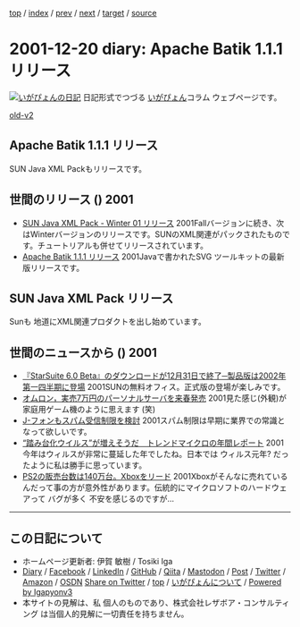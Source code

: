 [top](../index.html) 
 / [index](index.html) 
 / [prev](ig011218.html) 
 / [next](ig011221.html) 
 / [target](https://www.igapyon.jp/igapyon/diary/2001/ig011220.html) 
 / [source](https://github.com/igapyon/diary/blob/master/2001/ig011220.src.md) 

2001-12-20 diary: Apache Batik 1.1.1 リリース
=====================================================================================================
[![いがぴょんの日記](https://www.igapyon.jp/igapyon/diary/images/iga202308_128.jpg "いがぴょん")](https://www.igapyon.jp/igapyon/diary/memo/memoigapyon.html) 日記形式でつづる [いがぴょん](https://www.igapyon.jp/igapyon/diary/memo/memoigapyon.html)コラム ウェブページです。

[old-v2](ig011220-orig.html)

## Apache Batik 1.1.1 リリース

SUN Java XML Packもリリースです。


## 世間のリリース () 2001

* [SUN Java XML Pack - Winter 01 リリース](http://java.sun.com/xml/downloads/javaxmlpack.html)  2001Fallバージョンに続き、次はWinterバージョンのリリースです。SUNのXML関連がパックされたものです。チュートリアルも併せてリリースされています。
* [Apache Batik 1.1.1 リリース](http://xml.apache.org/batik/)  2001Javaで書かれたSVG ツールキットの最新版リリースです。

## SUN Java XML Pack リリース

Sunも 地道にXML関連プロダクトを出し始めています。

## 世間のニュースから () 2001

* [『StarSuite 6.0 Beta』のダウンロードが12月31日で終了─製品版は2002年第一四半期に登場](http://linux.ascii24.com/linux/news/today/2001/12/14/632076-000.html)  2001SUNの無料オフィス。正式版の登場が楽しみです。
* [オムロン，実売7万円のパーソナルサーバを来春発売](http://www.zdnet.co.jp/news/bursts/0112/19/03.html)  2001見た感じ(外観)が 家庭用ゲーム機のように思えます (笑)
* [J-フォンもスパム受信制限を検討](http://www.zdnet.co.jp/news/bursts/0112/19/02.html)  2001スパム制限は早期に業界での常識となって欲しいです。
* [“踏み台化ウイルス”が増えそうだ　トレンドマイクロの年間レポート](http://www.zdnet.co.jp/news/bursts/0112/19/06.html)  2001今年はウィルスが非常に蔓延した年でしたね。日本では ウィルス元年? だったように私は勝手に思っています。
* [PS2の販売台数は140万台。Xboxをリード](http://www.zdnet.co.jp/news/0112/20/b_1219_03.html)  2001Xboxがそんなに売れているんだって事の方が意外性があります。伝統的にマイクロソフトのハードウェアって バグが多く 不安を感じるのですが…


----------------------------------------------------------------------------------------------------

## この日記について

* ホームページ更新者: 伊賀 敏樹 / Tosiki Iga
* [Diary](https://www.igapyon.jp/igapyon/diary/) / [Facebook](https://www.facebook.com/igapyon) / [LinkedIn](https://www.linkedin.com/in/toshikiiga) / [GitHub](https://github.com/igapyon) / [Qiita](https://qiita.com/igapyon) / [Mastodon](https://social.vivaldi.net/@igapyon) / [Post](https://post.news/igapyon) / [Twitter](https://twitter.com/ToshikiIga) / [Amazon](https://www.amazon.co.jp/%E4%BC%8A%E8%B3%80-%E6%95%8F%E6%A8%B9/e/B004LTQWCQ) / [OSDN](https://ja.osdn.net/users/iga/)
[Share on Twitter](https://twitter.com/intent/tweet?hashtags=igapyon%2Cdiary%2C%E3%81%84%E3%81%8C%E3%81%B4%E3%82%87%E3%82%93&text=Apache+Batik+1.1.1+%E3%83%AA%E3%83%AA%E3%83%BC%E3%82%B9&url=https%3A%2F%2Fwww.igapyon.jp%2Figapyon%2Fdiary%2F2001%2Fig011220.html) / [top](../index.html) / [いがぴょんについて](https://www.igapyon.jp/igapyon/diary/memo/memoigapyon.html) / [Powered by Igapyonv3](https://github.com/igapyon/igapyonv3)
* 本サイトの見解は、私 個人のものであり、株式会社レザボア・コンサルティング は当個人的見解に一切責任を持ちません。 
